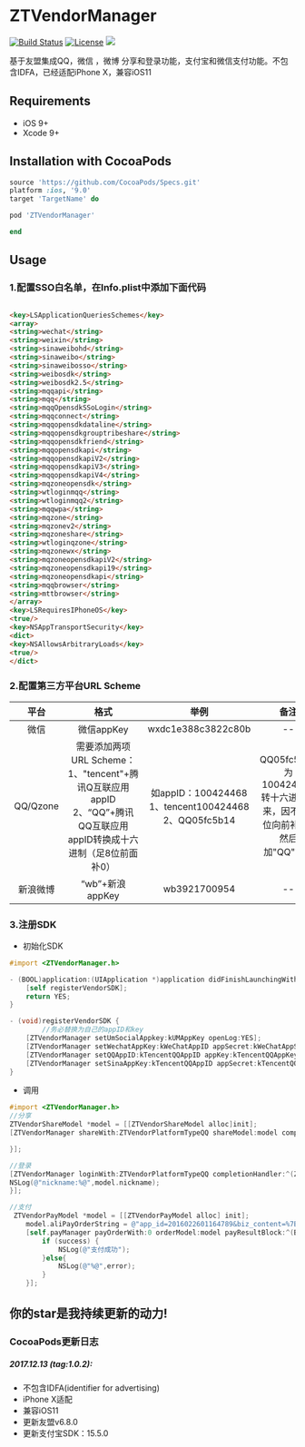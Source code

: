 # ZTVendorManager
[![Build Status](https://travis-ci.org/devxoul/UITextView-Placeholder.svg?branch=master)]()
[![License](https://img.shields.io/cocoapods/l/ImagePicker.svg?style=flat)]()
![](https://img.shields.io/badge/support-iOS%209.0%2B-green.svg)

基于友盟集成QQ，微信 ，微博 分享和登录功能，支付宝和微信支付功能。不包含IDFA，已经适配iPhone X，兼容iOS11

## Requirements

- iOS 9+
- Xcode 9+

## Installation with CocoaPods

```ruby
source 'https://github.com/CocoaPods/Specs.git'
platform :ios, '9.0'
target 'TargetName' do

pod 'ZTVendorManager'

end

```
## Usage

### 1.配置SSO白名单，在Info.plist中添加下面代码

```HTML

<key>LSApplicationQueriesSchemes</key>
<array>
<string>wechat</string>
<string>weixin</string>
<string>sinaweibohd</string>
<string>sinaweibo</string>
<string>sinaweibosso</string>
<string>weibosdk</string>
<string>weibosdk2.5</string>
<string>mqqapi</string>
<string>mqq</string>
<string>mqqOpensdkSSoLogin</string>
<string>mqqconnect</string>
<string>mqqopensdkdataline</string>
<string>mqqopensdkgrouptribeshare</string>
<string>mqqopensdkfriend</string>
<string>mqqopensdkapi</string>
<string>mqqopensdkapiV2</string>
<string>mqqopensdkapiV3</string>
<string>mqqopensdkapiV4</string>
<string>mqzoneopensdk</string>
<string>wtloginmqq</string>
<string>wtloginmqq2</string>
<string>mqqwpa</string>
<string>mqzone</string>
<string>mqzonev2</string>
<string>mqzoneshare</string>
<string>wtloginqzone</string>
<string>mqzonewx</string>
<string>mqzoneopensdkapiV2</string>
<string>mqzoneopensdkapi19</string>
<string>mqzoneopensdkapi</string>
<string>mqqbrowser</string>
<string>mttbrowser</string>
</array>
<key>LSRequiresIPhoneOS</key>
<true/>
<key>NSAppTransportSecurity</key>
<dict>
<key>NSAllowsArbitraryLoads</key>
<true/>
</dict>

```

### 2.配置第三方平台URL Scheme

| 平台	 |  格式	|  举例	 |  备注 |
|:-----:|:-----:|:-----:|:----:|
| 微信 |  微信appKey	| wxdc1e388c3822c80b | -- |	
| QQ/Qzone	|   需要添加两项URL Scheme：1、"tencent"+腾讯Q互联应用appID</br>2、“QQ”+腾讯QQ互联应用appID转换成十六进制（足8位前面补0）| 	如appID：100424468 </br> 1、tencent100424468</br> 2、QQ05fc5b14|	QQ05fc5b14为100424468转十六进制而来，因不足8位向前补0，然后加"QQ"前缀|
|新浪微博|	“wb”+新浪appKey |	wb3921700954 | -- |

### 3.注册SDK

- 初始化SDK

```Objective-C
#import <ZTVendorManager.h>

- (BOOL)application:(UIApplication *)application didFinishLaunchingWithOptions:(NSDictionary *)launchOptions {
	[self registerVendorSDK];
	return YES;
}

- (void)registerVendorSDK {
		//务必替换为自己的appID和key
    [ZTVendorManager setUmSocialAppkey:kUMAppKey openLog:YES];
    [ZTVendorManager setWechatAppKey:kWeChatAppID appSecret:kWeChatAppSecret];
    [ZTVendorManager setQQAppID:kTencentQQAppID appKey:kTencentQQAppKey];
    [ZTVendorManager setSinaAppKey:kTencentQQAppID appSecret:kTencentQQAppKey redirectURL:kSinaRedirectURL];
}

```

- 调用

```Objective-C
#import <ZTVendorManager.h>
//分享
ZTVendorShareModel *model = [[ZTVendorShareModel alloc]init];
[ZTVendorManager shareWith:ZTVendorPlatformTypeQQ shareModel:model completionHandler:^(BOOL success, NSError * error) {

}];

```

```Objective-C
//登录
[ZTVendorManager loginWith:ZTVendorPlatformTypeQQ completionHandler:^(ZTVendorAccountModel *model, NSError *error) {
NSLog(@"nickname:%@",model.nickname);
}];

```

```Objective-C
//支付
 ZTVendorPayModel *model = [[ZTVendorPayModel alloc] init];
    model.aliPayOrderString = @"app_id=2016022601164789&biz_content=%7B%22body%22%3A%22Mytee%5Cu5546%5Cu57ce%5Cu5546%5Cu54c1%22%2C%22subject%22%3A%22Mytee%5Cu5546%5Cu57ce%5Cu5546%5Cu54c1%22%2C%22out_trade_no%22%3A%222017052397991011%22%2C%22total_amount%22%3A%22462.08%22%2C%22seller_id%22%3A%22apps%40yunys.com.cn%22%2C%22product_code%22%3A%22QUICK_MSECURITY_PAY%22%2C%22goods_type%22%3A1%7D&format=JSON&method=alipay.trade.app.pay&notify_url=http%3A%2F%2Ffashion.apiyys.com%2Fapi%2Fpay%2Falipay-notify&sign=ALod77e%2BlPMRGJlUQB6bLiZxop580a5SLcvIjSFMhnx%2FC4%2FfUXUv7r9seWzjgxA9lv0xwnVW2PdYzWJfKxC5uXtCIrBN4LWmuLN1dk%2FWFyRK12Krz1mPpIucHWY3GO52Ti3ixy4SvDSW%2FhlOU1ap2gNlQIbbGRJyofQu6lnjcq4%3D&sign_type=RSA&timestamp=2017-05-23+16%3A35%3A25&version=1.0";
    [self.payManager payOrderWith:0 orderModel:model payResultBlock:^(BOOL success,NSError *error) {
        if (success) {
            NSLog(@"支付成功");
        }else{
            NSLog(@"%@",error);
        }
    }];

```
## 你的star是我持续更新的动力!

### CocoaPods更新日志

##### 2017.12.13 (tag:1.0.2):

- 不包含IDFA(identifier for advertising)
- iPhone X适配
- 兼容iOS11
- 更新友盟v6.8.0
- 更新支付宝SDK：15.5.0
